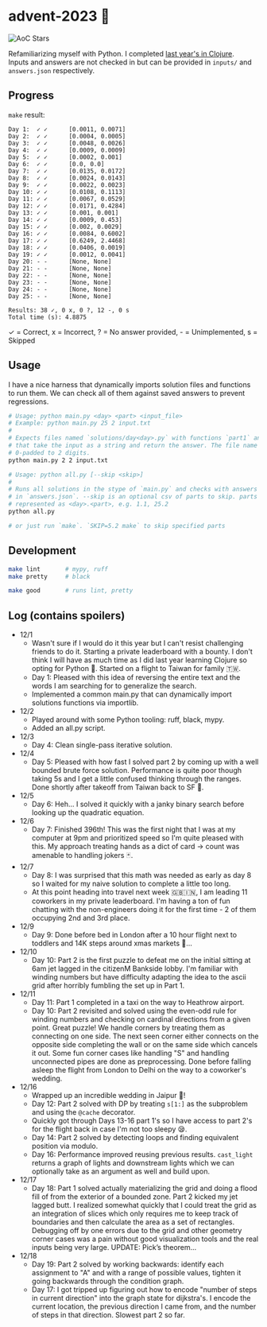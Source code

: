 # advent-2023 🎄

![AoC Stars](https://img.shields.io/badge/38-%F0%9F%8C%9F-yellow)

Refamiliarizing myself with Python. I completed [last year's in Clojure](https://github.com/elh/advent-2022).<br>
Inputs and answers are not checked in but can be provided in `inputs/` and `answers.json` respectively.

## Progress

`make` result:
```
Day 1:	✓ ✓ 	 [0.0011, 0.0071]
Day 2:	✓ ✓ 	 [0.0004, 0.0005]
Day 3:	✓ ✓ 	 [0.0048, 0.0026]
Day 4:	✓ ✓ 	 [0.0009, 0.0009]
Day 5:	✓ ✓ 	 [0.0002, 0.001]
Day 6:	✓ ✓ 	 [0.0, 0.0]
Day 7:	✓ ✓ 	 [0.0135, 0.0172]
Day 8:	✓ ✓ 	 [0.0024, 0.0143]
Day 9:	✓ ✓ 	 [0.0022, 0.0023]
Day 10:	✓ ✓ 	 [0.0108, 0.1113]
Day 11:	✓ ✓ 	 [0.0067, 0.0529]
Day 12:	✓ ✓ 	 [0.0171, 0.4284]
Day 13:	✓ ✓ 	 [0.001, 0.001]
Day 14:	✓ ✓ 	 [0.0009, 0.453]
Day 15:	✓ ✓ 	 [0.002, 0.0029]
Day 16:	✓ ✓ 	 [0.0084, 0.6002]
Day 17:	✓ ✓ 	 [0.6249, 2.4468]
Day 18:	✓ ✓ 	 [0.0406, 0.0019]
Day 19:	✓ ✓ 	 [0.0012, 0.0041]
Day 20:	- - 	 [None, None]
Day 21:	- - 	 [None, None]
Day 22:	- - 	 [None, None]
Day 23:	- - 	 [None, None]
Day 24:	- - 	 [None, None]
Day 25:	- - 	 [None, None]

Results: 38 ✓, 0 x, 0 ?, 12 -, 0 s
Total time (s): 4.8875
```

✓ = Correct, x = Incorrect, ? = No answer provided, - = Unimplemented, s = Skipped

## Usage

I have a nice harness that dynamically imports solution files and functions to run them. We can check all of them against saved answers to prevent regressions.

```bash
# Usage: python main.py <day> <part> <input_file>
# Example: python main.py 25 2 input.txt
#
# Expects files named `solutions/day<day>.py` with functions `part1` and `part2`
# that take the input as a string and return the answer. The file name <day> is
# 0-padded to 2 digits.
python main.py 2 2 input.txt

# Usage: python all.py [--skip <skip>]
#
# Runs all solutions in the stype of `main.py` and checks with answers present
# in `answers.json`. --skip is an optional csv of parts to skip. parts are
# represented as <day>.<part>, e.g. 1.1, 25.2
python all.py

# or just run `make`. `SKIP=5.2 make` to skip specified parts
```

## Development

```bash
make lint       # mypy, ruff
make pretty     # black

make good       # runs lint, pretty
```

## Log (contains spoilers)

* 12/1
  * Wasn't sure if I would do it this year but I can't resist challenging friends to do it. Starting a private leaderboard with a bounty. I don't think I will have as much time as I did last year learning Clojure so opting for Python 🐍. Started on a flight to Taiwan for family 🇹🇼.
  * Day 1: Pleased with this idea of reversing the entire text and the words I am searching for to generalize the search.
  * Implemented a common main.py that can dynamically import solutions functions via importlib.
* 12/2
  * Played around with some Python tooling: ruff, black, mypy.
  * Added an all.py script.
* 12/3
  * Day 4: Clean single-pass iterative solution.
* 12/4
  * Day 5: Pleased with how fast I solved part 2 by coming up with a well bounded brute force solution. Performance is quite poor though taking 5s and I get a little confused thinking through the ranges. Done shortly after takeoff from Taiwan back to SF 🌉.
* 12/5
  * Day 6: Heh... I solved it quickly with a janky binary search before looking up the quadratic equation.
* 12/6
  * Day 7: Finished 396th! This was the first night that I was at my computer at 9pm and prioritized speed so I'm quite pleased with this. My approach treating hands as a dict of card -> count was amenable to handling jokers 🃏.
* 12/7
  * Day 8: I was surprised that this math was needed as early as day 8 so I waited for my naive solution to complete a little too long.
  * At this point heading into travel next week 🇬🇧🇮🇳, I am leading 11 coworkers in my private leaderboard. I'm having a ton of fun chatting with the non-engineers doing it for the first time - 2 of them occupying 2nd and 3rd place.
* 12/9
  * Day 9: Done before bed in London after a 10 hour flight next to toddlers and 14K steps around xmas markets 🎅...
* 12/10
  * Day 10: Part 2 is the first puzzle to defeat me on the initial sitting at 6am jet lagged in the citizenM Bankside lobby. I'm familiar with winding numbers but have difficulty adapting the idea to the ascii grid after horribly fumbling the set up in Part 1.
* 12/11
  * Day 11: Part 1 completed in a taxi on the way to Heathrow airport.
  * Day 10: Part 2 revisited and solved using the even-odd rule for winding numbers and checking on cardinal directions from a given point. Great puzzle! We handle corners by treating them as connecting on one side. The next seen corner either connects on the opposite side completing the wall or on the same side which cancels it out. Some fun corner cases like handling "S" and handling unconnected pipes are done as preprocessing. Done before falling asleep the flight from London to Delhi on the way to a coworker's wedding.
* 12/16
  * Wrapped up an incredible wedding in Jaipur 🎊!
  * Day 12: Part 2 solved with DP by treating `s[1:]` as the subproblem and using the `@cache` decorator.
  * Quickly got through Days 13-16 part 1's so I have access to part 2's for the flight back in case I'm not too sleepy 😪.
  * Day 14: Part 2 solved by detecting loops and finding equivalent position via modulo.
  * Day 16: Performance improved reusing previous results. `cast_light` returns a graph of lights and downstream lights which we can optionally take as an argument as well and build upon.
* 12/17
  * Day 18: Part 1 solved actually materializing the grid and doing a flood fill of from the exterior of a bounded zone. Part 2 kicked my jet lagged butt. I realized somewhat quickly that I could treat the grid as an integration of slices which only requires me to keep track of boundaries and then calculate the area as a set of rectangles. Debugging off by one errors due to the grid and other geometry corner cases was a pain without good visualization tools and the real inputs being very large. UPDATE: Pick’s theorem...
* 12/18
  * Day 19: Part 2 solved by working backwards: identify each assignment to "A" and with a range of possible values, tighten it going backwards through the condition graph.
  * Day 17: I got tripped up figuring out how to encode "number of steps in current direction" into the graph state for dijkstra's. I encode the current location, the previous direction I came from, and the number of steps in that direction. Slowest part 2 so far.

